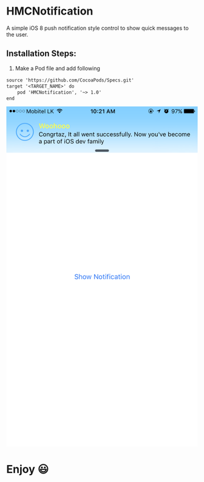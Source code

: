 # HMCNotification

A simple iOS 8 push notification style control to show quick messages to the user.


## Installation Steps:

1) Make a Pod file and add following

```
source 'https://github.com/CocoaPods/Specs.git'
target '<TARGET_NAME>' do
	pod 'HMCNotification', '~> 1.0'
end
```


![Notification View iPhone Screenshot](https://raw.githubusercontent.com/MacKaSL/HMCNotification/master/snapshot.PNG)

Enjoy :smiley:
===

